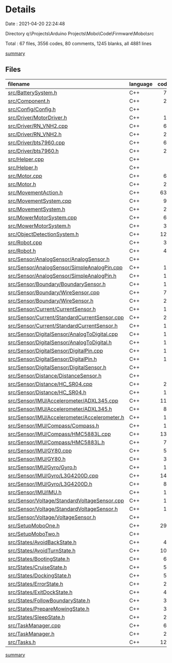 # Details

Date : 2021-04-20 22:24:48

Directory q:\Projects\Arduino Projects\Mobo\Code\Firmware\Mobo\src

Total : 67 files,  3556 codes, 80 comments, 1245 blanks, all 4881 lines

[summary](results.md)

## Files
| filename | language | code | comment | blank | total |
| :--- | :--- | ---: | ---: | ---: | ---: |
| [src/BatterySystem.h](/src/BatterySystem.h) | C++ | 75 | 0 | 24 | 99 |
| [src/Component.h](/src/Component.h) | C++ | 22 | 0 | 7 | 29 |
| [src/Config/Config.h](/src/Config/Config.h) | C++ | 0 | 0 | 3 | 3 |
| [src/Driver/MotorDriver.h](/src/Driver/MotorDriver.h) | C++ | 16 | 0 | 10 | 26 |
| [src/Driver/RN_VNH2.cpp](/src/Driver/RN_VNH2.cpp) | C++ | 63 | 0 | 17 | 80 |
| [src/Driver/RN_VNH2.h](/src/Driver/RN_VNH2.h) | C++ | 22 | 0 | 15 | 37 |
| [src/Driver/bts7960.cpp](/src/Driver/bts7960.cpp) | C++ | 60 | 0 | 15 | 75 |
| [src/Driver/bts7960.h](/src/Driver/bts7960.h) | C++ | 25 | 0 | 9 | 34 |
| [src/Helper.cpp](/src/Helper.cpp) | C++ | 1 | 0 | 6 | 7 |
| [src/Helper.h](/src/Helper.h) | C++ | 6 | 0 | 1 | 7 |
| [src/Motor.cpp](/src/Motor.cpp) | C++ | 64 | 0 | 20 | 84 |
| [src/Motor.h](/src/Motor.h) | C++ | 27 | 0 | 11 | 38 |
| [src/MovementAction.h](/src/MovementAction.h) | C++ | 632 | 1 | 194 | 827 |
| [src/MovementSystem.cpp](/src/MovementSystem.cpp) | C++ | 91 | 0 | 36 | 127 |
| [src/MovementSystem.h](/src/MovementSystem.h) | C++ | 28 | 0 | 13 | 41 |
| [src/MowerMotorSystem.cpp](/src/MowerMotorSystem.cpp) | C++ | 60 | 0 | 16 | 76 |
| [src/MowerMotorSystem.h](/src/MowerMotorSystem.h) | C++ | 32 | 0 | 11 | 43 |
| [src/ObjectDetectionSystem.h](/src/ObjectDetectionSystem.h) | C++ | 122 | 0 | 36 | 158 |
| [src/Robot.cpp](/src/Robot.cpp) | C++ | 34 | 0 | 15 | 49 |
| [src/Robot.h](/src/Robot.h) | C++ | 45 | 0 | 13 | 58 |
| [src/Sensor/AnalogSensor/AnalogSensor.h](/src/Sensor/AnalogSensor/AnalogSensor.h) | C++ | 8 | 0 | 3 | 11 |
| [src/Sensor/AnalogSensor/SimpleAnalogPin.cpp](/src/Sensor/AnalogSensor/SimpleAnalogPin.cpp) | C++ | 12 | 0 | 5 | 17 |
| [src/Sensor/AnalogSensor/SimpleAnalogPin.h](/src/Sensor/AnalogSensor/SimpleAnalogPin.h) | C++ | 13 | 0 | 3 | 16 |
| [src/Sensor/Boundary/BoundarySensor.h](/src/Sensor/Boundary/BoundarySensor.h) | C++ | 15 | 1 | 3 | 19 |
| [src/Sensor/Boundary/WireSensor.cpp](/src/Sensor/Boundary/WireSensor.cpp) | C++ | 74 | 0 | 23 | 97 |
| [src/Sensor/Boundary/WireSensor.h](/src/Sensor/Boundary/WireSensor.h) | C++ | 29 | 0 | 13 | 42 |
| [src/Sensor/Current/CurrentSensor.h](/src/Sensor/Current/CurrentSensor.h) | C++ | 10 | 0 | 4 | 14 |
| [src/Sensor/Current/StandardCurrentSensor.cpp](/src/Sensor/Current/StandardCurrentSensor.cpp) | C++ | 20 | 0 | 5 | 25 |
| [src/Sensor/Current/StandardCurrentSensor.h](/src/Sensor/Current/StandardCurrentSensor.h) | C++ | 18 | 0 | 8 | 26 |
| [src/Sensor/DigitalSensor/AnalogToDigital.cpp](/src/Sensor/DigitalSensor/AnalogToDigital.cpp) | C++ | 12 | 0 | 5 | 17 |
| [src/Sensor/DigitalSensor/AnalogToDigital.h](/src/Sensor/DigitalSensor/AnalogToDigital.h) | C++ | 16 | 0 | 4 | 20 |
| [src/Sensor/DigitalSensor/DigitalPin.cpp](/src/Sensor/DigitalSensor/DigitalPin.cpp) | C++ | 16 | 0 | 9 | 25 |
| [src/Sensor/DigitalSensor/DigitalPin.h](/src/Sensor/DigitalSensor/DigitalPin.h) | C++ | 16 | 0 | 5 | 21 |
| [src/Sensor/DigitalSensor/DigitalSensor.h](/src/Sensor/DigitalSensor/DigitalSensor.h) | C++ | 8 | 0 | 3 | 11 |
| [src/Sensor/Distance/DistanceSensor.h](/src/Sensor/Distance/DistanceSensor.h) | C++ | 9 | 0 | 5 | 14 |
| [src/Sensor/Distance/HC_SR04.cpp](/src/Sensor/Distance/HC_SR04.cpp) | C++ | 29 | 0 | 11 | 40 |
| [src/Sensor/Distance/HC_SR04.h](/src/Sensor/Distance/HC_SR04.h) | C++ | 18 | 0 | 8 | 26 |
| [src/Sensor/IMU/Accelerometer/ADXL345.cpp](/src/Sensor/IMU/Accelerometer/ADXL345.cpp) | C++ | 116 | 0 | 47 | 163 |
| [src/Sensor/IMU/Accelerometer/ADXL345.h](/src/Sensor/IMU/Accelerometer/ADXL345.h) | C++ | 89 | 0 | 15 | 104 |
| [src/Sensor/IMU/Accelerometer/Accelerometer.h](/src/Sensor/IMU/Accelerometer/Accelerometer.h) | C++ | 13 | 1 | 4 | 18 |
| [src/Sensor/IMU/Compass/Compass.h](/src/Sensor/IMU/Compass/Compass.h) | C++ | 10 | 1 | 3 | 14 |
| [src/Sensor/IMU/Compass/HMC5883L.cpp](/src/Sensor/IMU/Compass/HMC5883L.cpp) | C++ | 137 | 0 | 49 | 186 |
| [src/Sensor/IMU/Compass/HMC5883L.h](/src/Sensor/IMU/Compass/HMC5883L.h) | C++ | 71 | 0 | 15 | 86 |
| [src/Sensor/IMU/GY80.cpp](/src/Sensor/IMU/GY80.cpp) | C++ | 50 | 0 | 16 | 66 |
| [src/Sensor/IMU/GY80.h](/src/Sensor/IMU/GY80.h) | C++ | 36 | 0 | 15 | 51 |
| [src/Sensor/IMU/Gyro/Gyro.h](/src/Sensor/IMU/Gyro/Gyro.h) | C++ | 11 | 0 | 8 | 19 |
| [src/Sensor/IMU/Gyro/L3G4200D.cpp](/src/Sensor/IMU/Gyro/L3G4200D.cpp) | C++ | 144 | 2 | 58 | 204 |
| [src/Sensor/IMU/Gyro/L3G4200D.h](/src/Sensor/IMU/Gyro/L3G4200D.h) | C++ | 89 | 0 | 32 | 121 |
| [src/Sensor/IMU/IMU.h](/src/Sensor/IMU/IMU.h) | C++ | 14 | 0 | 8 | 22 |
| [src/Sensor/Voltage/StandardVoltageSensor.cpp](/src/Sensor/Voltage/StandardVoltageSensor.cpp) | C++ | 18 | 0 | 5 | 23 |
| [src/Sensor/Voltage/StandardVoltageSensor.h](/src/Sensor/Voltage/StandardVoltageSensor.h) | C++ | 16 | 0 | 6 | 22 |
| [src/Sensor/Voltage/VoltageSensor.h](/src/Sensor/Voltage/VoltageSensor.h) | C++ | 9 | 0 | 2 | 11 |
| [src/SetupMoboOne.h](/src/SetupMoboOne.h) | C++ | 294 | 59 | 103 | 456 |
| [src/SetupMoboTwo.h](/src/SetupMoboTwo.h) | C++ | 1 | 0 | 0 | 1 |
| [src/States/AvoidBackState.h](/src/States/AvoidBackState.h) | C++ | 43 | 1 | 14 | 58 |
| [src/States/AvoidTurnState.h](/src/States/AvoidTurnState.h) | C++ | 105 | 3 | 38 | 146 |
| [src/States/BootingState.h](/src/States/BootingState.h) | C++ | 60 | 1 | 23 | 84 |
| [src/States/CruiseState.h](/src/States/CruiseState.h) | C++ | 52 | 9 | 22 | 83 |
| [src/States/DockingState.h](/src/States/DockingState.h) | C++ | 52 | 0 | 19 | 71 |
| [src/States/ErrorState.h](/src/States/ErrorState.h) | C++ | 26 | 1 | 12 | 39 |
| [src/States/ExitDockState.h](/src/States/ExitDockState.h) | C++ | 44 | 0 | 17 | 61 |
| [src/States/FollowBoundaryState.h](/src/States/FollowBoundaryState.h) | C++ | 32 | 0 | 12 | 44 |
| [src/States/PrepareMowingState.h](/src/States/PrepareMowingState.h) | C++ | 34 | 0 | 18 | 52 |
| [src/States/SleepState.h](/src/States/SleepState.h) | C++ | 23 | 0 | 11 | 34 |
| [src/TaskManager.cpp](/src/TaskManager.cpp) | C++ | 67 | 0 | 20 | 87 |
| [src/TaskManager.h](/src/TaskManager.h) | C++ | 23 | 0 | 7 | 30 |
| [src/Tasks.h](/src/Tasks.h) | C++ | 129 | 0 | 57 | 186 |

[summary](results.md)